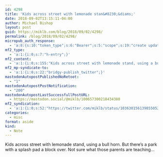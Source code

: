 ```yaml
---
id: 4298
title: 'Kids across street with lemonade stan&#8230;&diams;'
date: 2018-09-02T13:15:11-04:00
author: Michael Bishop
layout: post
guid: https://miklb.com/blog/2018/09/02/4298/
permalink: /blog/2018/09/02/4298/
micropub_auth_response:
  - 'a:8:{s:10:"token_type";s:6:"Bearer";s:5:"scope";s:19:"create update media";s:2:"me";s:18:"https://miklb.com/";s:9:"issued_by";s:45:"https://miklb.com/wp-json/indieauth/1.0/token";s:9:"client_id";s:21:"https://quill.p3k.io/";s:9:"issued_at";i:1535229673;s:4:"user";i:1;s:13:"last_accessed";i:1535908511;}'
mf2_type:
  - 'a:1:{i:0;s:7:"h-entry";}'
mf2_content:
  - 'a:1:{i:0;s:155:"Kids across street with lemonade stand, using a bull horn. But there’s a park with a splash pad a block over. Not sure what those parents are teaching…";}'
mf2_mp-syndicate-to:
  - 'a:1:{i:0;s:22:"bridgy-publish_twitter";}'
mastodonAutopostPublishedNoRetoot:
  - "1"
mastodonAutopostPostNotification:
  - "200"
mastodonAutopostLastSuccessfullPostURL:
  - https://mastodon.social/@miklb/100657300218434380
mf2_syndication:
  - 'a:1:{i:0;s:52:"https://twitter.com/miklb/status/1036301561398550529";}'
categories:
  - misc
format: aside
kind:
  - Note
---
```

Kids across street with lemonade stand, using a bull horn. But there’s a park with a splash pad a block over. Not sure what those parents are teaching…
